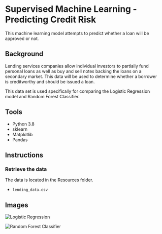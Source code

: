 # Supervised Machine Learning - Predicting Credit Risk

This machine learning model attempts to predict whether a loan will be approved or not. 

## Background

Lending services companies allow individual investors to partially fund personal loans as well as buy and sell notes backing the loans on a secondary market. This data will be used to determine whether a borrower is creditworthy and should be issued a loan. 

This data set is used specifically for comparing the Logistic Regression model and Random Forest Classifier.

## Tools
* Python 3.8
* sklearn 
* Matplotlib
* Pandas

## Instructions

### Retrieve the data

The data is located in the Resources folder.

* `lending_data.csv`

## Images

![Logistic Regression](images/LogisticRegression.PNG)

![Random Forest Classifier](images/RandomForest.PNG)




